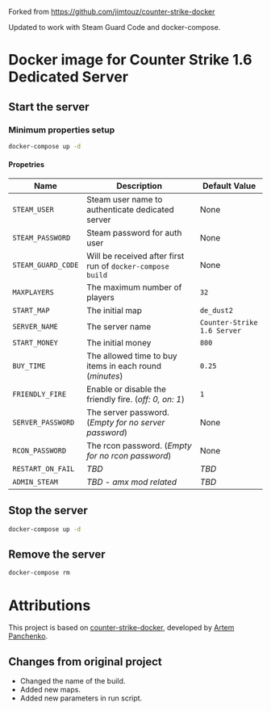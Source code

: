 Forked from https://github.com/jimtouz/counter-strike-docker

Updated to work with Steam Guard Code and docker-compose.

# Docker image for Counter Strike 1.6 Dedicated Server

## Start the server

### Minimum properties setup

```bash
docker-compose up -d
```
#### Propetries

| Name | Description | Default Value |
| --- | --- | --- |
| `STEAM_USER` | Steam user name to authenticate dedicated server | None |
| `STEAM_PASSWORD` | Steam password for auth user | None |
| `STEAM_GUARD_CODE` | Will be received after first run of `docker-compose build` | None |
| `MAXPLAYERS` | The maximum number of players | `32` |
| `START_MAP` | The initial map | `de_dust2` |
| `SERVER_NAME` | The server name | `Counter-Strike 1.6 Server` |
| `START_MONEY` | The initial money | `800` |
| `BUY_TIME` | The allowed time to buy items in each round (*minutes*) | `0.25` |
| `FRIENDLY_FIRE` | Enable or disable the friendly fire. (*off: 0, on: 1*) | `1` |
| `SERVER_PASSWORD` | The server password. (*Empty for no server password*) | None |
| `RCON_PASSWORD` | The rcon password. (*Empty for no rcon password*) | None |
| `RESTART_ON_FAIL` | *TBD* | *TBD* |
| `ADMIN_STEAM` | *TBD - amx mod related*| *TBD* |

## Stop the server

```bash
docker-compose up -d
```

## Remove the server

```bash
docker-compose rm
```

# Attributions

This project is based on [counter-strike-docker](https://github.com/artem-panchenko/counter-strike-docker), developed by [Artem Panchenko](https://github.com/artem-panchenko).

## Changes from original project

* Changed the name of the build.
* Added new maps.
* Added new parameters in run script.
